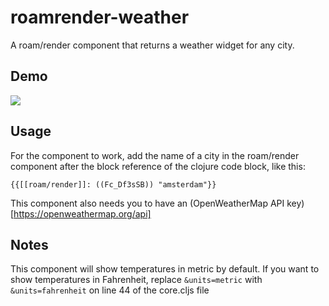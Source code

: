 # roamrender-weather
A roam/render component that returns a weather widget for any city.

## Demo

![](https://github.com/clarapastore/roamrender-weather/blob/main/demo-weather.gif)

## Usage

For the component to work, add the name of a city in the roam/render component after the block reference of the clojure code block, like this:

`{{[[roam/render]]: ((Fc_Df3sSB)) "amsterdam"}}`

This component also needs you to have an (OpenWeatherMap API key)[https://openweathermap.org/api]

## Notes

This component will show temperatures in metric by default. If you want to show temperatures in Fahrenheit, replace `&units=metric` with `&units=fahrenheit` on line 44 of the core.cljs file


